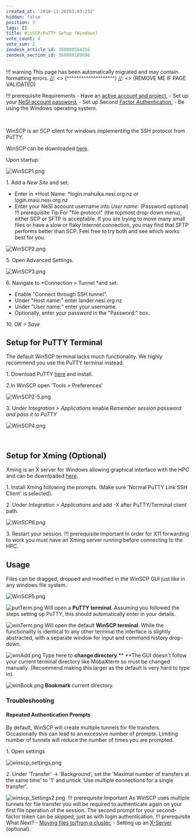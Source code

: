 ```yaml
---
created_at: '2018-11-26T03:03:23Z'
hidden: false
position: 3
tags: []
title: WinSCP/PuTTY Setup (Windows)
vote_count: 4
vote_sum: 2
zendesk_article_id: 360000584256
zendesk_section_id: 360000189696
---
```




[//]: <> (REMOVE ME IF PAGE VALIDATED)
[//]: <> (vvvvvvvvvvvvvvvvvvvv)
!!! warning
    This page has been automatically migrated and may contain formatting errors.
[//]: <> (^^^^^^^^^^^^^^^^^^^^)
[//]: <> (REMOVE ME IF PAGE VALIDATED)

!!! prerequisite Requirements
     -   Have an [active account and
         project.](https://support.nesi.org.nz/hc/en-gb/sections/360000196195-Accounts-Projects)
     -   Set up your [NeSI account
         password.](https://support.nesi.org.nz/hc/en-gb/articles/360000335995)
     -   Set up Second [Factor
         Authentication.](https://support.nesi.org.nz/hc/en-gb/articles/360000203075)
     -   Be using the Windows operating system.

 

WinSCP is an SCP client for windows implementing the SSH protocol from
PuTTY.

WinSCP can be downloaded [here](https://winscp.net/eng/download.php).

Upon startup:

![WinSCP1.png](../../assets/images/WinSCP-PuTTY_Setup_Windows.png)

1. Add a *New Site* and set:

-   Enter in *Host Name: *login.mahuika.nesi.org.nz or
    login.maui.nesi.org.nz
-   Enter your NeSI account username into *User name:* (Password
    optional)
!!! prerequisite Tip
     For "file protocol" (the topmost drop-down menu), either SCP or SFTP
     is acceptable. If you are trying to move many small files or have a
     slow or flaky Internet connection, you may find that SFTP performs
     better than SCP. Feel free to try both and see which works best for
     you.

  
![WinSCP2.png](../../assets/images/WinSCP-PuTTY_Setup_Windows_0.png)

5\. Open Advanced Settings.

![WinSCP3.png](../../assets/images/WinSCP-PuTTY_Setup_Windows_1.png)

6\. Navigate to *Connection &gt; Tunnel *and set:

-   Enable "Connect through SSH tunnel".
-   Under "Host name:" enter lander.nesi.org.nz
-   Under "User name:" enter your username.
-   Optionally, enter your password in the "Password:" box.

10\. *OK &gt; Save*

## Setup for PuTTY Terminal

The default WinSCP terminal lacks much functionality. We highly
recommend you use the PuTTY terminal instead.

1\. Download PuTTY [here](https://www.putty.org/) and install.

2.In WinSCP open 'Tools &gt; Preferences'

![WinSCP2-5.png](../../assets/images/WinSCP-PuTTY_Setup_Windows_2.png)

3\. Under *Integration &gt; Applications* enable *Remember session
password and pass it to PuTTY*

![WinSCP4.png](../../assets/images/WinSCP-PuTTY_Setup_Windows_3.png)

 

## Setup for Xming (Optional)

Xming is an X server for Windows allowing graphical interface with the
HPC and can be downloaded
[here](https://sourceforge.net/projects/xming/).

1\. Install Xming following the prompts. (Make sure 'Normal PuTTY Link
SSH Client' is selected).

2\. Under *Integration &gt; Applications* and add -X after
PuTTY/Terminal client path.

*![WinSCP6.png](../../assets/images/WinSCP-PuTTY_Setup_Windows_4.png)*

3\. Restart your session.
!!! prerequisite Important
     In order for X11 forwarding to work you must have an Xming server
     running before connecting to the HPC.

## Usage

Files can be dragged, dropped and modified in the WinSCP GUI just like
in any windows file system.

![WinSCP5.png](../../assets/images/WinSCP-PuTTY_Setup_Windows_5.png)

![putTerm.png](../../assets/images/WinSCP-PuTTY_Setup_Windows_6.png) Will
open a **PuTTY terminal**. Assuming you followed the steps setting up
PuTTY, this should automatically enter in your details.

![winTerm.png](../../assets/images/WinSCP-PuTTY_Setup_Windows_7.png) Will
open the default **WinSCP terminal**. While the functionality is
identical to any other terminal the interface is slightly abstracted,
with a separate window for input and command history drop-down.

![winAdd.png](../../assets/images/WinSCP-PuTTY_Setup_Windows_8.png) Type
here to **change directory**.** **The GUI doesn't follow your current
terminal directory like MobaXterm so must be changed
manually. (Recommend making this larger as the default is very hard to
type in).

![winBook.png](../../assets/images/WinSCP-PuTTY_Setup_Windows_9.png) **Bookmark**
current directory.

### Troubleshooting

#### Repeated Authentication Prompts

By default, WinSCP will create multiple tunnels for file transfers.
Occasionally this can lead to an excessive number of prompts. Limiting
number of tunnels will reduce the number of times you are prompted. 

1\. Open settings

![winscp\_settings.png](../../assets/images/WinSCP-PuTTY_Setup_Windows_10.png)

2\. Under 'Transfer' -&gt; 'Background', set the 'Maximal number of
transfers at the same time' to '1' and untick 'Use multiple connections
for a single transfer'.

![winscp\_Settings2.png](../../assets/images/WinSCP-PuTTY_Setup_Windows_11.png) 
!!! prerequisite Important
     As WinSCP uses multiple tunnels for file transfer you will be required
     to authenticate again on your first file operation of the session. The
     second prompt for your second-factor token can be skipped, just as
     with login authentication.
!!! prerequisite What Next?
     -   [Moving files to/from a
         cluster.](https://support.nesi.org.nz/hc/en-gb/articles/360000578455)
     -   Setting up
         an [X-Server](https://support.nesi.org.nz/hc/en-gb/articles/360001075975)
         (optional).